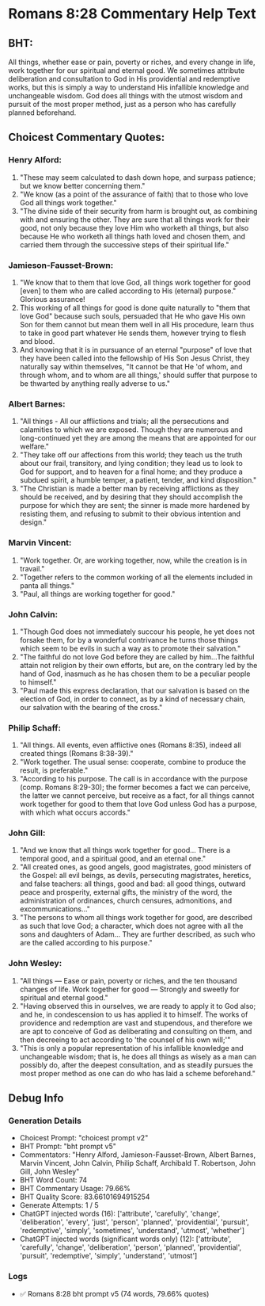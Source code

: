 # Romans 8:28 Commentary Help Text

## BHT:
All things, whether ease or pain, poverty or riches, and every change in life, work together for our spiritual and eternal good. We sometimes attribute deliberation and consultation to God in His providential and redemptive works, but this is simply a way to understand His infallible knowledge and unchangeable wisdom. God does all things with the utmost wisdom and pursuit of the most proper method, just as a person who has carefully planned beforehand.

## Choicest Commentary Quotes:
### Henry Alford:
1. "These may seem calculated to dash down hope, and surpass patience; but we know better concerning them."
2. "We know (as a point of the assurance of faith) that to those who love God all things work together."
3. "The divine side of their security from harm is brought out, as combining with and ensuring the other. They are sure that all things work for their good, not only because they love Him who worketh all things, but also because He who worketh all things hath loved and chosen them, and carried them through the successive steps of their spiritual life."

### Jamieson-Fausset-Brown:
1. "We know that to them that love God, all things work together for good [even] to them who are called according to His (eternal) purpose." Glorious assurance!
2. This working of all things for good is done quite naturally to "them that love God" because such souls, persuaded that He who gave His own Son for them cannot but mean them well in all His procedure, learn thus to take in good part whatever He sends them, however trying to flesh and blood.
3. And knowing that it is in pursuance of an eternal "purpose" of love that they have been called into the fellowship of His Son Jesus Christ, they naturally say within themselves, "It cannot be that He 'of whom, and through whom, and to whom are all things,' should suffer that purpose to be thwarted by anything really adverse to us."

### Albert Barnes:
1. "All things - All our afflictions and trials; all the persecutions and calamities to which we are exposed. Though they are numerous and long-continued yet they are among the means that are appointed for our welfare." 
2. "They take off our affections from this world; they teach us the truth about our frail, transitory, and lying condition; they lead us to look to God for support, and to heaven for a final home; and they produce a subdued spirit, a humble temper, a patient, tender, and kind disposition."
3. "The Christian is made a better man by receiving afflictions as they should be received, and by desiring that they should accomplish the purpose for which they are sent; the sinner is made more hardened by resisting them, and refusing to submit to their obvious intention and design."

### Marvin Vincent:
1. "Work together. Or, are working together, now, while the creation is in travail."
2. "Together refers to the common working of all the elements included in panta all things."
3. "Paul, all things are working together for good."

### John Calvin:
1. "Though God does not immediately succour his people, he yet does not forsake them, for by a wonderful contrivance he turns those things which seem to be evils in such a way as to promote their salvation."
2. "The faithful do not love God before they are called by him...The faithful attain not religion by their own efforts, but are, on the contrary led by the hand of God, inasmuch as he has chosen them to be a peculiar people to himself."
3. "Paul made this express declaration, that our salvation is based on the election of God, in order to connect, as by a kind of necessary chain, our salvation with the bearing of the cross."

### Philip Schaff:
1. "All things.  All events, even afflictive ones (Romans 8:35), indeed all created things (Romans 8:38-39)."
2. "Work  together. The usual sense: cooperate, combine to produce the result, is preferable."
3. "According to his  purpose. The call is in accordance with the purpose (comp. Romans 8:29-30); the former becomes a fact we can perceive, the latter we cannot perceive, but receive as a fact, for all things cannot work together for good to them that love God unless God has a purpose, with which what occurs accords."

### John Gill:
1. "And we know that all things work together for good... There is a temporal good, and a spiritual good, and an eternal one."
2. "All created ones, as good angels, good magistrates, good ministers of the Gospel: all evil beings, as devils, persecuting magistrates, heretics, and false teachers: all things, good and bad: all good things, outward peace and prosperity, external gifts, the ministry of the word, the administration of ordinances, church censures, admonitions, and excommunications..."
3. "The persons to whom all things work together for good, are described as such that love God; a character, which does not agree with all the sons and daughters of Adam... They are further described, as such who are the called according to his purpose."

### John Wesley:
1. "All things — Ease or pain, poverty or riches, and the ten thousand changes of life. Work together for good — Strongly and sweetly for spiritual and eternal good." 
2. "Having observed this in ourselves, we are ready to apply it to God also; and he, in condescension to us has applied it to himself. The works of providence and redemption are vast and stupendous, and therefore we are apt to conceive of God as deliberating and consulting on them, and then decreeing to act according to 'the counsel of his own will;'" 
3. "This is only a popular representation of his infallible knowledge and unchangeable wisdom; that is, he does all things as wisely as a man can possibly do, after the deepest consultation, and as steadily pursues the most proper method as one can do who has laid a scheme beforehand."


## Debug Info
### Generation Details
- Choicest Prompt: "choicest prompt v2"
- BHT Prompt: "bht prompt v5"
- Commentators: "Henry Alford, Jamieson-Fausset-Brown, Albert Barnes, Marvin Vincent, John Calvin, Philip Schaff, Archibald T. Robertson, John Gill, John Wesley"
- BHT Word Count: 74
- BHT Commentary Usage: 79.66%
- BHT Quality Score: 83.66101694915254
- Generate Attempts: 1 / 5
- ChatGPT injected words (16):
	['attribute', 'carefully', 'change', 'deliberation', 'every', 'just', 'person', 'planned', 'providential', 'pursuit', 'redemptive', 'simply', 'sometimes', 'understand', 'utmost', 'whether']
- ChatGPT injected words (significant words only) (12):
	['attribute', 'carefully', 'change', 'deliberation', 'person', 'planned', 'providential', 'pursuit', 'redemptive', 'simply', 'understand', 'utmost']

### Logs
- ✅ Romans 8:28 bht prompt v5 (74 words, 79.66% quotes)